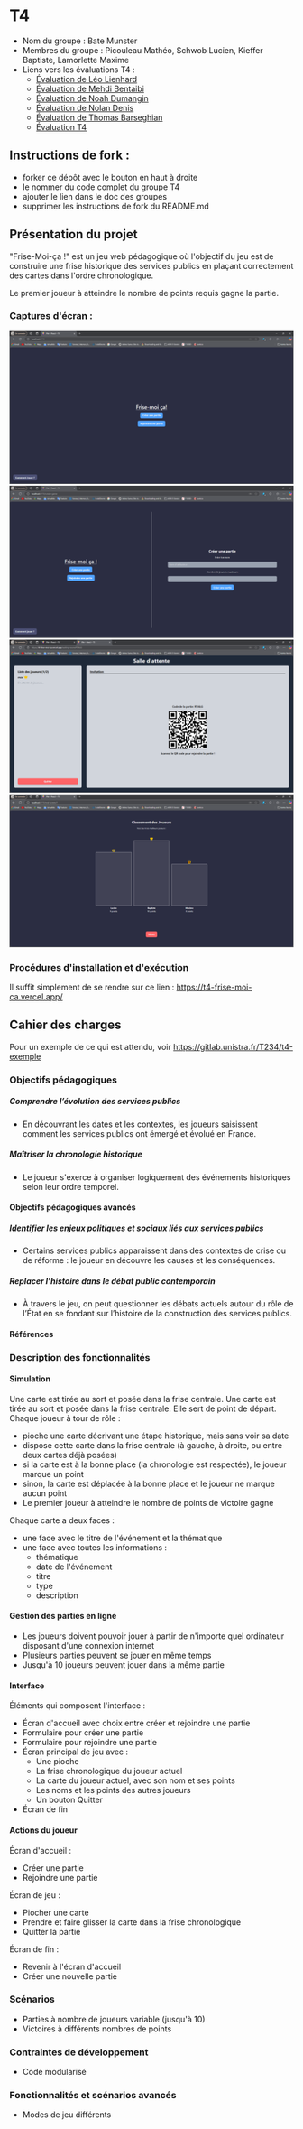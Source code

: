 # T4

- Nom du groupe : Bate Munster
- Membres du groupe : Picouleau Mathéo, Schwob Lucien, Kieffer Baptiste, Lamorlette Maxime
- Liens vers les évaluations T4 :
  - [Évaluation de Léo Lienhard](Evaluation-Leo_Lienhard.md)
  - [Évaluation de Mehdi Bentaibi](Evaluation-Mehdi_Bentaibi.md)
  - [Évaluation de Noah Dumangin](Evaluation-Noah_Dumangin.md)
  - [Évaluation de Nolan Denis](Evaluation-Nolan_Denis.md)
  - [Évaluation de Thomas Barseghian](Evaluation-Thomas_Barseghian.md)
  - [Évaluation T4](Evaluation-T4.md)

## Instructions de fork :

- forker ce dépôt avec le bouton en haut à droite
- le nommer du code complet du groupe T4
- ajouter le lien dans le doc des groupes
- supprimer les instructions de fork du README.md

## Présentation du projet

"Frise-Moi-ça !" est un jeu web pédagogique où l'objectif du jeu est de construire une frise historique des services publics en plaçant correctement des cartes dans l'ordre chronologique.

Le premier joueur à atteindre le nombre de points requis gagne la partie.

### Captures d'écran :

![Écran de jeu](/image/image_ecran_home.png)
![Écran d'accueil](/image/image_ecran_create.png)
![Écran de fin](/image/image_waiting_room.png)
![Écran de fin](/image/image_ecran_de_fin.png)


### Procédures d'installation et d'exécution

Il suffit simplement de se rendre sur ce lien : https://t4-frise-moi-ca.vercel.app/

## Cahier des charges

Pour un exemple de ce qui est attendu, voir https://gitlab.unistra.fr/T234/t4-exemple

### Objectifs pédagogiques

##### Comprendre l’évolution des services publics
- En découvrant les dates et les contextes, les joueurs saisissent comment les services publics ont émergé et évolué en France.

##### Maîtriser la chronologie historique
- Le joueur s'exerce à organiser logiquement des événements historiques selon leur ordre temporel.

#### Objectifs pédagogiques avancés

##### Identifier les enjeux politiques et sociaux liés aux services publics
- Certains services publics apparaissent dans des contextes de crise ou de réforme : le joueur en découvre les causes et les conséquences.

##### Replacer l’histoire dans le débat public contemporain
- À travers le jeu, on peut questionner les débats actuels autour du rôle de l’État en se fondant sur l’histoire de la construction des services publics.

#### Références

### Description des fonctionnalités

#### Simulation

Une carte est tirée au sort et posée dans la frise centrale.
Une carte est tirée au sort et posée dans la frise centrale. Elle sert de point de départ.
Chaque joueur à tour de rôle :
* pioche une carte décrivant une étape historique, mais sans voir sa date
* dispose cette carte dans la frise centrale (à gauche, à droite, ou entre deux cartes déjà posées)
* si la carte est à la bonne place (la chronologie est respectée), le joueur marque un point
* sinon, la carte est déplacée à la bonne place et le joueur ne marque aucun point
* Le premier joueur à atteindre le nombre de points de victoire gagne

Chaque carte a deux faces :
* une face avec le titre de l'événement et la thématique
* une face avec toutes les informations :
  * thématique
  * date de l'événement
  * titre
  * type
  * description

#### Gestion des parties en ligne

- Les joueurs doivent pouvoir jouer à partir de n'importe quel ordinateur disposant d'une connexion internet
- Plusieurs parties peuvent se jouer en même temps
- Jusqu'à 10 joueurs peuvent jouer dans la même partie

#### Interface
Éléments qui composent l'interface :
- Écran d'accueil avec choix entre créer et rejoindre une partie
- Formulaire pour créer une partie
- Formulaire pour rejoindre une partie
- Écran principal de jeu avec :
  - Une pioche
  - La frise chronologique du joueur actuel
  - La carte du joueur actuel, avec son nom et ses points
  - Les noms et les points des autres joueurs
  - Un bouton Quitter
- Écran de fin

#### Actions du joueur

Écran d'accueil :
- Créer une partie
- Rejoindre une partie

Écran de jeu :
- Piocher une carte
- Prendre et faire glisser la carte dans la frise chronologique
- Quitter la partie

Écran de fin :
- Revenir à l'écran d'accueil
- Créer une nouvelle partie

### Scénarios

- Parties à nombre de joueurs variable (jusqu'à 10)
- Victoires à différents nombres de points

### Contraintes de développement

- Code modularisé

### Fonctionnalités et scénarios avancés

- Modes de jeu différents